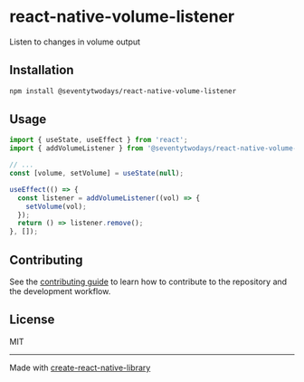 # react-native-volume-listener

Listen to changes in volume output

## Installation

```sh
npm install @seventytwodays/react-native-volume-listener
```

## Usage

```js
import { useState, useEffect } from 'react';
import { addVolumeListener } from '@seventytwodays/react-native-volume-listener';

// ...
const [volume, setVolume] = useState(null);

useEffect(() => {
  const listener = addVolumeListener((vol) => {
    setVolume(vol);
  });
  return () => listener.remove();
}, []);
```

## Contributing

See the [contributing guide](CONTRIBUTING.md) to learn how to contribute to the repository and the development workflow.

## License

MIT

---

Made with [create-react-native-library](https://github.com/callstack/react-native-builder-bob)
